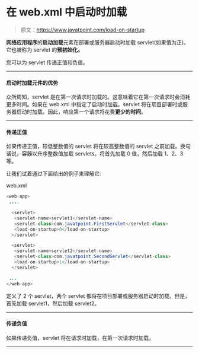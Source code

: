 # 在 web.xml 中启动时加载

> 原文：<https://www.javatpoint.com/load-on-startup>

**网络应用程序**的**启动加载**元素在部署或服务器启动时加载 servlet(如果值为正)。它也被称为 servlet 的**预初始化。**

您可以为 servlet 传递正值和负值。

* * *

#### 启动时加载元件的优势

众所周知，servlet 是在第一次请求时加载的。这意味着它在第一次请求时会消耗更多时间。如果在 web.xml 中指定了启动时加载，servlet 将在项目部署时或服务器启动时加载。因此，响应第一个请求将花费**更少的时间**。

* * *

#### 传递正值

如果传递正值，较低整数值的 servlet 将在较高整数值的 servlet 之前加载。换句话说，容器以升序整数值加载 servlets。将首先加载 0 值，然后加载 1、2、3 等。

让我们试着通过下面给出的例子来理解它:

web.xml

```java
<web-app>
 ....

  <servlet>
   <servlet-name>servlet1</servlet-name>
   <servlet-class>com.javatpoint.FirstServlet</servlet-class>
   <load-on-startup>0</load-on-startup>
  </servlet>

  <servlet>
   <servlet-name>servlet2</servlet-name>
   <servlet-class>com.javatpoint.SecondServlet</servlet-class>
   <load-on-startup>1</load-on-startup>
  </servlet>

 ...
</web-app>

```

定义了 2 个 servlet，两个 servlet 都将在项目部署或服务器启动时加载。但是，首先加载 servlet1，然后加载 servlet2。

* * *

#### 传递负值

如果传递负值，servlet 将在请求时加载，在第一次请求时加载。

* * *